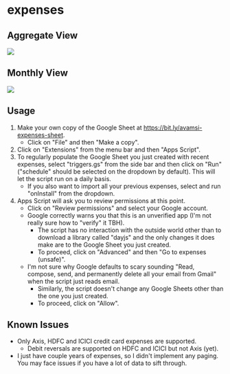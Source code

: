 # expenses

## Aggregate View

![](https://github.com/avamsi/import-expenses/blob/main/screenshots/aggregate-view.png?raw=true)

## Monthly View

![](https://github.com/avamsi/import-expenses/blob/main/screenshots/monthly-view.png?raw=true)

## Usage

1. Make your own copy of the Google Sheet at https://bit.ly/avamsi-expenses-sheet.
   - Click on "File" and then "Make a copy".
2. Click on "Extensions" from the menu bar and then "Apps Script".
3. To regularly populate the Google Sheet you just created with recent expenses, select "triggers.gs" from the side bar and then click on "Run" ("schedule" should be selected on the dropdown by default). This will let the script run on a daily basis.
   - If you also want to import all your previous expenses, select and run "onInstall" from the dropdown.
4. Apps Script will ask you to review permissions at this point.
   - Click on "Review permissions" and select your Google account.
   - Google correctly warns you that this is an unverified app (I'm not really sure how to "verify" it TBH).
     - The script has no interaction with the outside world other than to download a library called "dayjs" and the only changes it does make are to the Google Sheet you just created.
     - To proceed, click on "Advanced" and then "Go to expenses (unsafe)".
   - I'm not sure why Google defaults to scary sounding "Read, compose, send, and permanently delete all your email from Gmail" when the script just reads email.
     - Similarly, the script doesn't change any Google Sheets other than the one you just created.
     - To proceed, click on "Allow".

## Known Issues

- Only Axis, HDFC and ICICI credit card expenses are supported.
  - Debit reversals are supported on HDFC and ICICI but not Axis (yet).
- I just have couple years of expenses, so I didn't implement any paging. You may face issues if you have a lot of data to sift through.
